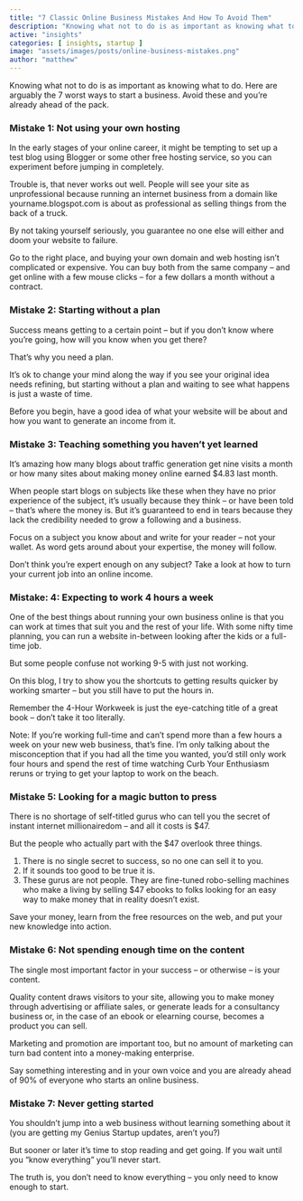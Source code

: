 ```yaml
---
title: "7 Classic Online Business Mistakes And How To Avoid Them"
description: "Knowing what not to do is as important as knowing what to do. Here are arguably the 7 worst ways to start a business. Avoid these and you’re already ahead of the pack."
active: "insights"
categories: [ insights, startup ]
image: "assets/images/posts/online-business-mistakes.png"
author: "matthew"
---
```

Knowing what not to do is as important as knowing what to do. Here are arguably the 7 worst ways to start a business. Avoid these and you’re already ahead of the pack.


### Mistake 1: Not using your own hosting

In the early stages of your online career, it might be tempting to set up a test blog using Blogger or some other free hosting service, so you can experiment before jumping in completely.

Trouble is, that never works out well. People will see your site as unprofessional because running an internet business from a domain like yourname.blogspot.com is about as professional as selling things from the back of a truck.

By not taking yourself seriously, you guarantee no one else will either and doom your website to failure.

Go to the right place, and buying your own domain and web hosting isn’t complicated or expensive. You can buy both from the same company – and get online with a few mouse clicks – for a few dollars a month without a contract.

### Mistake 2: Starting without a plan

Success means getting to a certain point – but if you don’t know where you’re going, how will you know when you get there?

That’s why you need a plan.

It’s ok to change your mind along the way if you see your original idea needs refining, but starting without a plan and waiting to see what happens is just a waste of time.

Before you begin, have a good idea of what your website will be about and how you want to generate an income from it.

### Mistake 3: Teaching something you haven’t yet learned
It’s amazing how many blogs about traffic generation get nine visits a month or how many sites about making money online earned $4.83 last month.

When people start blogs on subjects like these when they have no prior experience of the subject, it’s usually because they think – or have been told – that’s where the money is. But it’s guaranteed to end in tears because they lack the credibility needed to grow a following and a business.

Focus on a subject you know about and write for your reader – not your wallet. As word gets around about your expertise, the money will follow.

Don’t think you’re expert enough on any subject? Take a look at how to turn your current job into an online income.

### Mistake: 4: Expecting to work 4 hours a week

One of the best things about running your own business online is that you can work at times that suit you and the rest of your life. With some nifty time planning, you can run a website in-between looking after the kids or a full-time job.

But some people confuse not working 9-5 with just not working.

On this blog, I try to show you the shortcuts to getting results quicker by working smarter – but you still have to put the hours in.

Remember the 4-Hour Workweek is just the eye-catching title of a great book – don’t take it too literally.

Note: If you’re working full-time and can’t spend more than a few hours a week on your new web business, that’s fine. I’m only talking about the misconception that if you had all the time you wanted, you’d still only work four hours and spend the rest of time watching Curb Your Enthusiasm reruns or trying to get your laptop to work on the beach.

### Mistake 5: Looking for a magic button to press

There is no shortage of self-titled gurus who can tell you the secret of instant internet millionairedom – and all it costs is $47.

But the people who actually part with the $47 overlook three things.

1. There is no single secret to success, so no one can sell it to you.
2. If it sounds too good to be true it is.
3. These gurus are not people. They are fine-tuned robo-selling machines who make a living by selling $47 ebooks to folks looking for an easy way to make money that in reality doesn’t exist.

Save your money, learn from the free resources on the web, and put your new knowledge into action.

### Mistake 6: Not spending enough time on the content

The single most important factor in your success – or otherwise – is your content.

Quality content draws visitors to your site, allowing you to make money through advertising or affiliate sales, or generate leads for a consultancy business or, in the case of an ebook or elearning course, becomes a product you can sell.

Marketing and promotion are important too, but no amount of marketing can turn bad content into a money-making enterprise.

Say something interesting and in your own voice and you are already ahead of 90% of everyone who starts an online business.

### Mistake 7: Never getting started

You shouldn’t jump into a web business without learning something about it (you are getting my Genius Startup updates, aren’t you?)

But sooner or later it’s time to stop reading and get going. If you wait until you “know everything” you’ll never start.

The truth is, you don’t need to know everything – you only need to know enough to start.
